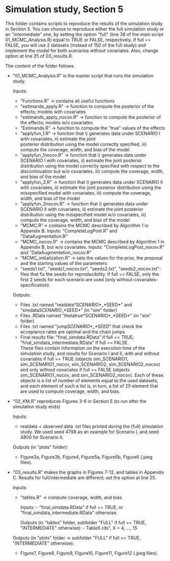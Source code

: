 # Simulation study, Section 5
This folder contains scripts to reproduce the results of the simulation study in Section 5. 
You can choose to reproduce either the full simulation study or an "intermediate" one, by setting the option "full" (line 38 of the main script 01_MCMC_Analysis.R) equal to TRUE or FALSE, respectively. 
If full == FALSE, you will use 2 datasets (instead of 150 of the full study) and implement the model for both scenarios without covariates.
Also, change option at line 25 of 03\_results.R.

The content of the folder follows.

- "01\_MCMC\_Analysis.R" is the master script that runs the simulation study.
  
  Inputs: 
  - "Functions.R" -> contains all useful functions
  - "estimands\_apply.R" -> function to compute the posterior of the effects; models with covariates
  - "estimands\_apply\_nocov.R" -> function to compute the posterior of the effects; models w/o covariates
  - "Estimands.R" -> function to compute the "true" values of the effects
  - "applyfun\_1.R" -> function that i) generates data under SCENARIO I with covariates, ii) estimate the joint    
     posterior distribution using the model correctly specified, iii) compute the coverage, width, and bias of the 
     model
  - "applyfun\_1nocov.R" -> function that i) generates data under SCENARIO I with covariates, ii) estimate the joint
     posterior distribution using the model correctly specified with respect to the discontinuation but w/o covariates, 
     iii) compute the coverage, width, and bias of the model
  - "applyfun\_2.R" -> function that i) generates data under SCENARIO II with covariates, ii) estimate the joint 
     posterior distribution using the misspecified model with covariates, iii) compute the coverage, width, and bias of 
     the model
  - "applyfun\_2nocov.R" -> function that i) generates data under SCENARIO II with covariates, ii) estimate the joint 
     posterior distribution using the misspecified model w/o covariates, iii) compute the coverage, width, and bias of 
     the model
  - "MCMC.R"-> contains the MCMC described by Algorithm 1 in Appendix B. 
       Inputs: "CompleteLogPost.R" and "DataAugmentation.R"
  - "MCMC\_nocov.R" -> contains the MCMC described by Algorithm 1 in Appendix B, but w/o covariates. 
       Inputs: "CompleteLogPost\_nocov.R" and "DataAugmentation\_nocov.R"
  - "MCMC\_initialization.R" -> sets the values for the prior, the proposal and the starting values of the parameters
  - "seeds1.txt", "seeds1\_nocov.txt", "seeds2.txt", "seeds2\_nocov.txt": files that fix the seeds for reproducibility. 
     If full == FALSE, only the first 2 seeds for each scenario are used (only without-covariates-specification). 

   Outputs:
  - Files .txt named "realdata\*SCENARIO\*\_\*SEED\*" and "simdata*SCENARIO*\_\*SEED\*" (in "sim" folder)
  - Files .RData named "thetatrue\*SCENARIO\*\_\*SEED\*" (in "sim" folder)
  - Files .txt named "jump*SCENARIO\*\_\*SEED*" that check the acceptance rates are optimal and the chain jumps
  - Final results file: "final\_simdata.RData" if full == TRUE; "final\_simdata\_intermediate.RData" if full == FALSE.    
    These files contain information on the execution time of the simulation study, and results for Scenario I and II, 
    with and without covariates if full == TRUE (objects sim\_SCENARIO1, sim\_SCENARIO1\_nocov, 
     sim\_SCENARIO2, sim\_SCENARIO2\_nocov) and only without covariates if full == FALSE (objects sim\_SCENARIO1\_nocov, 
     and sim\_SCENARIO2\_nocov). Each of these objects is a list of number of elements equal to the used 
     datasets, and each element of such a list is, in turn, a list of 25 element that are used to compute coverage, 
     width, and bias. 
- "02\_KM.R" reproduces Figures 3-6 in Section 5 (to run after the simulation study ends)

  Inputs:
  
  - realdata + observed data .txt files printed during the (full) simulation study. We used seed 4798 as an example for 
     Scenario I, and seed 4800 for Scenario II. 
  
  Outputs (in "plots" folder):
  
   - Figure3a, Figure3b, Figure4, Figure5a, Figure5b, Figure6 (.jpeg files).
     
- "03\_results.R" makes the graphs in Figures 7-12, and tables in Appendix C. Results for full/intermediate are
   different; set the option at line 25.

  Inputs:
  
  - "tables.R" -> compute coverage, width, and bias.
    
    Inputs: 
        - "final\_simdata.RData" if full == TRUE, or "final\_simdata\_intermediate.RData" otherwise.

    Outputs (in "tables" folder, subfolder "FULL" if full == TRUE, "INTERMEDIATE" otherwise): 
        - TableX.rds", X = 4, …, 15

  Outputs (in "plots" folder -> subfolder "FULL" if full == TRUE, "INTERMEDIATE" otherwise):
   - Figure7, Figure8, Figure9, FIgure10, Figure11, Figure12 (.jpeg files).
